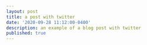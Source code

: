 ```yaml
---
layout: post
title: a post with twitter
date: '2020-09-28 11:12:00-0400'
description: an example of a blog post with twitter
published: true
---
```


